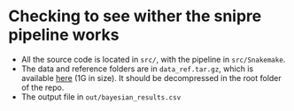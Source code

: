 # Checking to see wither the snipre pipeline works

- All the source code is located in `src/`, with the pipeline in `src/Snakemake`.
- The data and reference folders are in `data_ref.tar.gz`, which is available [here](https://dl.dropboxusercontent.com/u/5275622/data_ref.tar.gz) (1G in size). It should be decompressed in the root folder of the repo.
- The output file in `out/bayesian_results.csv`

